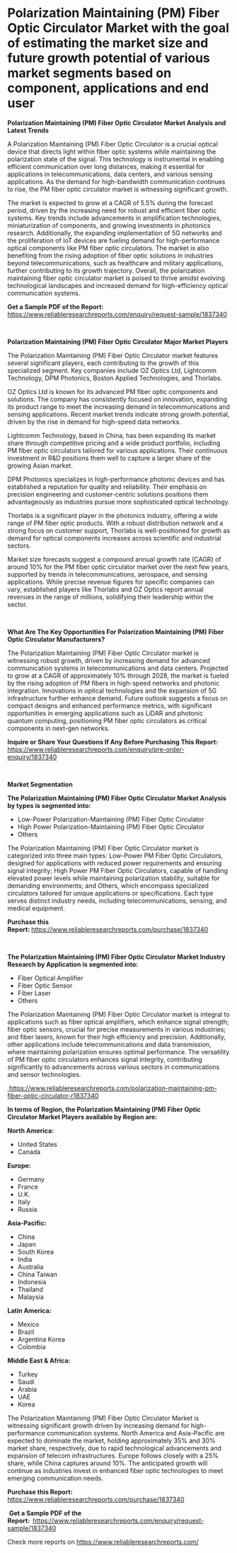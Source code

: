 <p><h1>Polarization Maintaining (PM) Fiber Optic Circulator Market with the goal of estimating the market size and future growth potential of various market segments based on component, applications and end user</h1></p><p><strong>Polarization Maintaining (PM) Fiber Optic Circulator Market Analysis and Latest Trends</strong></p>
<p><p>A Polarization Maintaining (PM) Fiber Optic Circulator is a crucial optical device that directs light within fiber optic systems while maintaining the polarization state of the signal. This technology is instrumental in enabling efficient communication over long distances, making it essential for applications in telecommunications, data centers, and various sensing applications. As the demand for high-bandwidth communication continues to rise, the PM fiber optic circulator market is witnessing significant growth.</p><p>The market is expected to grow at a CAGR of 5.5% during the forecast period, driven by the increasing need for robust and efficient fiber optic systems. Key trends include advancements in amplification technologies, miniaturization of components, and growing investments in photonics research. Additionally, the expanding implementation of 5G networks and the proliferation of IoT devices are fueling demand for high-performance optical components like PM fiber optic circulators. The market is also benefiting from the rising adoption of fiber optic solutions in industries beyond telecommunications, such as healthcare and military applications, further contributing to its growth trajectory. Overall, the polarization maintaining fiber optic circulator market is poised to thrive amidst evolving technological landscapes and increased demand for high-efficiency optical communication systems.</p></p>
<p><strong>Get a Sample PDF of the Report:&nbsp;</strong> <a href="https://www.reliableresearchreports.com/enquiry/request-sample/1837340?utm_campaign=2298&utm_medium=2&utm_source=Github&utm_content=ia&utm_term=06042025&utm_id=polarization-maintaining-pm-fiber-optic-circulator">https://www.reliableresearchreports.com/enquiry/request-sample/1837340</a></p>
<p>&nbsp;</p>
<p><strong>Polarization Maintaining (PM) Fiber Optic Circulator Major Market Players</strong></p>
<p><p>The Polarization Maintaining (PM) Fiber Optic Circulator market features several significant players, each contributing to the growth of this specialized segment. Key companies include OZ Optics Ltd, Lightcomm Technology, DPM Photonics, Boston Applied Technologies, and Thorlabs.</p><p>OZ Optics Ltd is known for its advanced PM fiber optic components and solutions. The company has consistently focused on innovation, expanding its product range to meet the increasing demand in telecommunications and sensing applications. Recent market trends indicate strong growth potential, driven by the rise in demand for high-speed data networks.</p><p>Lightcomm Technology, based in China, has been expanding its market share through competitive pricing and a wide product portfolio, including PM fiber optic circulators tailored for various applications. Their continuous investment in R&D positions them well to capture a larger share of the growing Asian market.</p><p>DPM Photonics specializes in high-performance photonic devices and has established a reputation for quality and reliability. Their emphasis on precision engineering and customer-centric solutions positions them advantageously as industries pursue more sophisticated optical technology.</p><p>Thorlabs is a significant player in the photonics industry, offering a wide range of PM fiber optic products. With a robust distribution network and a strong focus on customer support, Thorlabs is well-positioned for growth as demand for optical components increases across scientific and industrial sectors.</p><p>Market size forecasts suggest a compound annual growth rate (CAGR) of around 10% for the PM fiber optic circulator market over the next few years, supported by trends in telecommunications, aerospace, and sensing applications. While precise revenue figures for specific companies can vary, established players like Thorlabs and OZ Optics report annual revenues in the range of millions, solidifying their leadership within the sector.</p></p>
<p>&nbsp;</p>
<p><strong>What Are The Key Opportunities For Polarization Maintaining (PM) Fiber Optic Circulator Manufacturers?</strong></p>
<p><p>The Polarization Maintaining (PM) Fiber Optic Circulator market is witnessing robust growth, driven by increasing demand for advanced communication systems in telecommunications and data centers. Projected to grow at a CAGR of approximately 10% through 2028, the market is fueled by the rising adoption of PM fibers in high-speed networks and photonic integration. Innovations in optical technologies and the expansion of 5G infrastructure further enhance demand. Future outlook suggests a focus on compact designs and enhanced performance metrics, with significant opportunities in emerging applications such as LiDAR and photonic quantum computing, positioning PM fiber optic circulators as critical components in next-gen networks.</p></p>
<p><strong>Inquire or Share Your Questions If Any Before Purchasing This Report:</strong> <a href="https://www.reliableresearchreports.com/enquiry/pre-order-enquiry/1837340?utm_campaign=2298&utm_medium=2&utm_source=Github&utm_content=ia&utm_term=06042025&utm_id=polarization-maintaining-pm-fiber-optic-circulator">https://www.reliableresearchreports.com/enquiry/pre-order-enquiry/1837340</a></p>
<p>&nbsp;</p>
<p><strong>Market Segmentation</strong></p>
<p><strong>The Polarization Maintaining (PM) Fiber Optic Circulator Market Analysis by types is segmented into:</strong></p>
<p><ul><li>Low-Power Polarization-Maintaining (PM) Fiber Optic Circulator</li><li>High Power Polarization-Maintaining (PM) Fiber Optic Circulator</li><li>Others</li></ul></p>
<p><p>The Polarization Maintaining (PM) Fiber Optic Circulator market is categorized into three main types: Low-Power PM Fiber Optic Circulators, designed for applications with reduced power requirements and ensuring signal integrity; High Power PM Fiber Optic Circulators, capable of handling elevated power levels while maintaining polarization stability, suitable for demanding environments; and Others, which encompass specialized circulators tailored for unique applications or specifications. Each type serves distinct industry needs, including telecommunications, sensing, and medical equipment.</p></p>
<p><strong>Purchase this Report:&nbsp;</strong><a href="https://www.reliableresearchreports.com/purchase/1837340?utm_campaign=2298&utm_medium=2&utm_source=Github&utm_content=ia&utm_term=06042025&utm_id=polarization-maintaining-pm-fiber-optic-circulator">https://www.reliableresearchreports.com/purchase/1837340</a></p>
<p>&nbsp;</p>
<p><strong>The Polarization Maintaining (PM) Fiber Optic Circulator Market Industry Research by Application is segmented into:</strong></p>
<p><ul><li>Fiber Optical Amplifier</li><li>Fiber Optic Sensor</li><li>Fiber Laser</li><li>Others</li></ul></p>
<p><p>The Polarization Maintaining (PM) Fiber Optic Circulator market is integral to applications such as fiber optical amplifiers, which enhance signal strength; fiber optic sensors, crucial for precise measurements in various industries; and fiber lasers, known for their high efficiency and precision. Additionally, other applications include telecommunications and data transmission, where maintaining polarization ensures optimal performance. The versatility of PM fiber optic circulators enhances signal integrity, contributing significantly to advancements across various sectors in communications and sensor technologies.</p></p>
<p><a href="https://www.reliableresearchreports.com/polarization-maintaining-pm-fiber-optic-circulator-r1837340?utm_campaign=2298&utm_medium=2&utm_source=Github&utm_content=ia&utm_term=06042025&utm_id=polarization-maintaining-pm-fiber-optic-circulator">&nbsp;https://www.reliableresearchreports.com/polarization-maintaining-pm-fiber-optic-circulator-r1837340</a></p>
<p><strong>In terms of Region, the Polarization Maintaining (PM) Fiber Optic Circulator Market Players available by Region are:</strong></p>
<p>
    <p> <strong> North America: </strong>
        <ul>
            <li>United States</li>
            <li>Canada</li>
        </ul>
        </p> 
    <p> <strong> Europe: </strong>
        <ul>
            <li>Germany</li>
            <li>France</li>
            <li>U.K.</li>
            <li>Italy</li>
            <li>Russia</li>
        </ul>
        </p> 
    <p> <strong> Asia-Pacific: </strong>
        <ul>
            <li>China</li>
            <li>Japan</li>
            <li>South Korea</li>
            <li>India</li>
            <li>Australia</li>
            <li>China Taiwan</li>
            <li>Indonesia</li>
            <li>Thailand</li>
            <li>Malaysia</li>
        </ul>
        </p> 
    <p> <strong> Latin America: </strong>
        <ul>
            <li>Mexico</li>
            <li>Brazil</li>
            <li>Argentina Korea</li>
            <li>Colombia</li>
        </ul>
        </p> 
    <p> <strong> Middle East & Africa: </strong>
        <ul>
            <li>Turkey</li>
            <li>Saudi</li>
            <li>Arabia</li>
            <li>UAE</li>
            <li>Korea</li>
        </ul>
    </p>
    </p>
<p><p>The Polarization Maintaining (PM) Fiber Optic Circulator Market is witnessing significant growth driven by increasing demand for high-performance communication systems. North America and Asia-Pacific are expected to dominate the market, holding approximately 35% and 30% market share, respectively, due to rapid technological advancements and expansion of telecom infrastructures. Europe follows closely with a 25% share, while China captures around 10%. The anticipated growth will continue as industries invest in enhanced fiber optic technologies to meet emerging communication needs.</p></p>
<p><strong>Purchase this Report: </strong><a href="https://www.reliableresearchreports.com/purchase/1837340?utm_campaign=2298&utm_medium=2&utm_source=Github&utm_content=ia&utm_term=06042025&utm_id=polarization-maintaining-pm-fiber-optic-circulator">https://www.reliableresearchreports.com/purchase/1837340</a></p>
<p>&nbsp;<strong>Get a Sample PDF of the Report:&nbsp;&nbsp;</strong><a href="https://www.reliableresearchreports.com/enquiry/request-sample/1837340?utm_campaign=2298&utm_medium=2&utm_source=Github&utm_content=ia&utm_term=06042025&utm_id=polarization-maintaining-pm-fiber-optic-circulator">https://www.reliableresearchreports.com/enquiry/request-sample/1837340</a></p>
<p><strong></strong></p>
<p>Check more reports on <a href="https://www.reliableresearchreports.com/?utm_campaign=2298&utm_medium=2&utm_source=Github&utm_content=ia&utm_term=06042025&utm_id=polarization-maintaining-pm-fiber-optic-circulator">https://www.reliableresearchreports.com/</a></p>